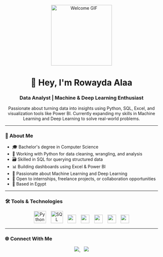 
<p align="center">
  <img src="https://i.imgflip.com/65efzo.gif" width="200" alt="Welcome GIF" />
</p>

<h1 align="center">👋 Hey, I'm Rowayda Alaa</h1>

<h3 align="center">Data Analyst | Machine & Deep Learning Enthusiast</h3>

<p align="center">
  Passionate about turning data into insights using Python, SQL, Excel, and visualization tools like Power BI. Currently expanding my skills in Machine Learning and Deep Learning to solve real-world problems.
</p>

---

### 📌 About Me

- 🎓 Bachelor's degree in Computer Science  
- 🐍 Working with Python for data cleaning, wrangling, and analysis  
- 🗃 Skilled in SQL for querying structured data  
- 📊 Building dashboards using Excel & Power BI  
- 🤖 Passionate about Machine Learning and Deep Learning  
- 💼 Open to internships, freelance projects, or collaboration opportunities  
- 📍 Based in Egypt  

---

### 🛠️ Tools & Technologies

<div align="center">
  <!-- Python -->
  <img src="https://skillicons.dev/icons?i=py" height="40" alt="Python" />
  &nbsp;&nbsp;
  <!-- SQL -->
  <img src="https://skillicons.dev/icons?i=mysql" height="40" alt="SQL" />
  &nbsp;&nbsp;
  <!-- Excel -->
  <img src="https://img.shields.io/badge/Excel-217346?style=for-the-badge&logo=microsoft-excel&logoColor=white" height="28" />
  &nbsp;&nbsp;
  <!-- Power BI -->
  <img src="https://img.shields.io/badge/Power%20BI-F2C811?style=for-the-badge&logo=powerbi&logoColor=black" height="28" />
  &nbsp;&nbsp;
  <!-- NumPy -->
  <img src="https://img.shields.io/badge/NumPy-013243?style=for-the-badge&logo=numpy&logoColor=white" height="28" />
  &nbsp;&nbsp;
  <!-- Pandas -->
  <img src="https://img.shields.io/badge/Pandas-150458?style=for-the-badge&logo=pandas&logoColor=white" height="28" />
  &nbsp;&nbsp;
  <!-- Scikit-learn -->
  <img src="https://img.shields.io/badge/Scikit--Learn-F7931E?style=for-the-badge&logo=scikit-learn&logoColor=white" height="28" />
</div>

---

### 🌐 Connect With Me

<div align="center">
  <a href="https://www.linkedin.com/in/rowayda-alaa-11b33329b/" target="_blank">
    <img src="https://img.shields.io/badge/LinkedIn-0077B5?style=for-the-badge&logo=linkedin&logoColor=white" />
  </a>
  &nbsp;&nbsp;
  <a href="mailto:rowidaalaa1L@gmail.com" target="_blank">
    <img src="https://img.shields.io/badge/Gmail-D14836?style=for-the-badge&logo=gmail&logoColor=white" />
  </a>
</div>
